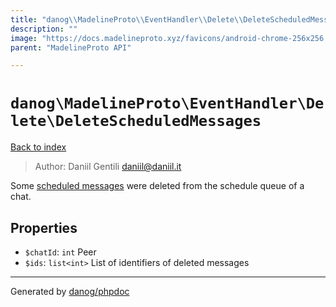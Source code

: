 ```yaml
---
title: "danog\\MadelineProto\\EventHandler\\Delete\\DeleteScheduledMessages: Some [scheduled messages](https://core.telegram.org/api/scheduled-messages) were deleted from the schedule queue of a chat."
description: ""
image: "https://docs.madelineproto.xyz/favicons/android-chrome-256x256.png"
parent: "MadelineProto API"

---
```

# `danog\MadelineProto\EventHandler\Delete\DeleteScheduledMessages`
[Back to index](../../../../index.html)

> Author: Daniil Gentili <daniil@daniil.it>  
  

Some [scheduled messages](https://core.telegram.org/api/scheduled-messages) were deleted from the schedule queue of a chat.  



## Properties
* `$chatId`: `int` Peer
* `$ids`: `list<int>` List of identifiers of deleted messages
---
Generated by [danog/phpdoc](https://phpdoc.daniil.it)
